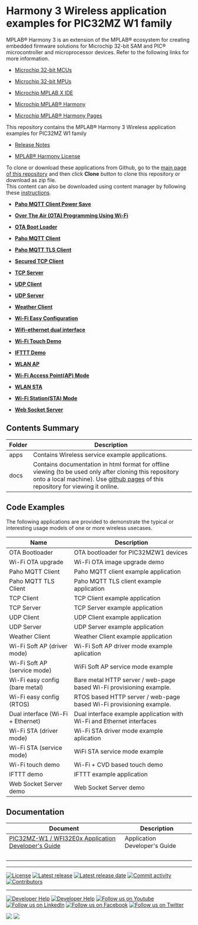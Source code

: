 # Harmony 3 Wireless application examples for PIC32MZ W1 family

MPLAB® Harmony 3 is an extension of the MPLAB® ecosystem for creating embedded firmware solutions for Microchip 32-bit SAM and PIC® microcontroller and microprocessor devices. Refer to the following links for more information.

-   [Microchip 32-bit MCUs](https://www.microchip.com/design-centers/32-bit)

-   [Microchip 32-bit MPUs](https://www.microchip.com/design-centers/32-bit-mpus)

-   [Microchip MPLAB X IDE](https://www.microchip.com/mplab/mplab-x-ide)

-   [Microchip MPLAB® Harmony](https://www.microchip.com/mplab/mplab-harmony)

-   [Microchip MPLAB® Harmony Pages](https://microchip-mplab-harmony.github.io/)


This repository contains the MPLAB® Harmony 3 Wireless application examples for PIC32MZ W1 family

-   [Release Notes](release_notes.md)

-   [MPLAB® Harmony License](Microchip_SLA001.md)


To clone or download these applications from Github, go to the [main page of this repository](https://github.com/Microchip-MPLAB-Harmony/wireless_apps_pic32mzw1_wfi32e01) and then click **Clone** button to clone this repository or download as zip file.<br />This content can also be downloaded using content manager by following these [instructions](https://github.com/Microchip-MPLAB-Harmony/contentmanager/wiki).

-   **[Paho MQTT Client Power Save](apps/paho_mqtt_client_power_save/readme.md)**  

-   **[Over The Air \(OTA\) Programming Using Wi-Fi](apps/wifi_ota_app_upgrade/readme.md)**  

-   **[OTA Boot Loader](apps/ota_bootloader/readme.md)**  

-   **[Paho MQTT Client](apps/paho_mqtt_client/readme.md)**  

-   **[Paho MQTT TLS Client](apps/paho_mqtt_tls_client/readme.md)**  

-   **[Secured TCP Client](apps/tcp_client/readme.md)**  

-   **[TCP Server](apps/tcp_server/readme.md)**  

-   **[UDP Client](apps/udp_client/readme.md)**  

-   **[UDP Server](apps/udp_server/readme.md)**  

-   **[Weather Client](apps/weather_client/readme.md)**  

-   **[Wi-Fi Easy Configuration](apps/wifi_easy_config/readme.md)**  

-   **[Wifi-ethernet dual interface](apps/wifi_eth_dual_interface/readme.md)**  

-   **[Wi-Fi Touch Demo](apps/wifi_touch_demo/readme.md)**  

-   **[IFTTT Demo](apps/ifttt/readme.md)**  

-   **[WLAN AP](apps/wifi_ap/GUID-5F220E9D-ADEA-4AE4-AFDF-4805F99FF1F2.md)**  

-   **[Wi-Fi Access Point\(AP\) Mode](apps/wifi_ap/readme.md)**  

-   **[WLAN STA](apps/wifi_sta/GUID-418D4259-4AF0-495E-A69E-34AF86FEA705.md)**  

-   **[Wi-Fi Station\(STA\) Mode](apps/wifi_sta/readme.md)**  

-   **[Web Socket Server](apps/web_socket_server/readme.md)**  


## Contents Summary

|Folder|Description|
|------|-----------|
|apps|Contains Wireless service example applications.|
|docs|Contains documentation in html format for offline viewing \(to be used only after cloning this repository onto a local machine\). Use [github pages](https://microchip-mplab-harmony.github.io/wireless_apps_pic32mzw1_wfi32e01/) of this repository for viewing it online.|

## Code Examples

The following applications are provided to demonstrate the typical or interesting usage models of one or more wireless usecases.

|Name|Description|
|----|-----------|
|OTA Bootloader|OTA bootloader for PIC32MZW1 devices|
|Wi-Fi OTA upgrade|Wi-Fi OTA image upgrade demo|
|Paho MQTT Client|Paho MQTT client example application|
|Paho MQTT TLS Client|Paho MQTT TLS client example application|
|TCP Client|TCP Client example application|
|TCP Server|TCP Server example application|
|UDP Client|UDP Client example application|
|UDP Server|UDP Server example application|
|Weather Client|Weather Client example application|
|Wi-Fi Soft AP \(driver mode\)|Wi-Fi Soft AP driver mode example aplication|
|Wi-Fi Soft AP \(service mode\)|WiFi Soft AP service mode example|
|Wi-Fi easy config \(bare metal\)|Bare metal HTTP server / web-page based Wi-Fi provisioning example.|
|Wi-Fi easy config \(RTOS\)|RTOS based HTTP server / web-page based Wi-Fi provisioning example.|
|Dual interface \(Wi-Fi + Ethernet\)|Dual interface example application with Wi-Fi and Ethernet interfaces|
|Wi-Fi STA \(driver mode\)|Wi-Fi STA driver mode example aplication|
|Wi-Fi STA \(service mode\)|WiFi STA service mode example|
|Wi-Fi touch demo|Wi-Fi + CVD based touch demo|
|IFTTT demo|IFTTT example application|
|Web Socket Server demo|Web Socket Server demo|

## Documentation

|Document|Description|
|--------|-----------|
|[PIC32MZ-W1 / WFI32E0x Application Developer's Guide](https://onlinedocs.microchip.com/oxy/GUID-83859130-3660-4EE8-8AEB-4D161F595226-en-US-2/index.html)|Application Developer's Guide|
| | |


____

[![License](https://img.shields.io/badge/license-Harmony%20license-orange.svg)](https://github.com/Microchip-MPLAB-Harmony/wireless_apps_pic32mzw1_wfi32e01/blob/master/Microchip_SLA001.md)
[![Latest release](https://img.shields.io/github/release/Microchip-MPLAB-Harmony/wireless_apps_pic32mzw1_wfi32e01.svg)](https://github.com/Microchip-MPLAB-Harmony/wireless_apps_pic32mzw1_wfi32e01/releases/latest)
[![Latest release date](https://img.shields.io/github/release-date/Microchip-MPLAB-Harmony/wireless_apps_pic32mzw1_wfi32e01.svg)](https://github.com/Microchip-MPLAB-Harmony/wireless_apps_pic32mzw1_wfi32e01/releases/latest)
[![Commit activity](https://img.shields.io/github/commit-activity/y/Microchip-MPLAB-Harmony/wireless_apps_pic32mzw1_wfi32e01.svg)](https://github.com/Microchip-MPLAB-Harmony/wireless_apps_pic32mzw1_wfi32e01/graphs/commit-activity)
[![Contributors](https://img.shields.io/github/contributors-anon/Microchip-MPLAB-Harmony/wireless_apps_pic32mzw1_wfi32e01.svg)]()

____

[![Developer Help](https://img.shields.io/badge/Youtube-Developer%20Help-red.svg)](https://www.youtube.com/MicrochipDeveloperHelp)
[![Developer Help](https://img.shields.io/badge/XWiki-Developer%20Help-torquiose.svg)](https://developerhelp.microchip.com/xwiki/bin/view/software-tools/harmony/)
[![Follow us on Youtube](https://img.shields.io/badge/Youtube-Follow%20us%20on%20Youtube-red.svg)](https://www.youtube.com/user/MicrochipTechnology)
[![Follow us on LinkedIn](https://img.shields.io/badge/LinkedIn-Follow%20us%20on%20LinkedIn-blue.svg)](https://www.linkedin.com/company/microchip-technology)
[![Follow us on Facebook](https://img.shields.io/badge/Facebook-Follow%20us%20on%20Facebook-blue.svg)](https://www.facebook.com/microchiptechnology/)
[![Follow us on Twitter](https://img.shields.io/twitter/follow/MicrochipTech.svg?style=social)](https://twitter.com/MicrochipTech)

[![](https://img.shields.io/github/stars/Microchip-MPLAB-Harmony/wireless_apps_pic32mzw1_wfi32e01.svg?style=social)]()
[![](https://img.shields.io/github/watchers/Microchip-MPLAB-Harmony/wireless_apps_pic32mzw1_wfi32e01.svg?style=social)]()